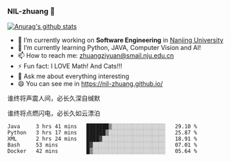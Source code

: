 ### NIL-zhuang 👋

<!--
**NIL-zhuang/NIL-zhuang** is a ✨ _special_ ✨ repository because its `README.md` (this file) appears on your GitHub profile.

Here are some ideas to get you started:

- 🔭 I’m currently working on ...
- 🌱 I’m currently learning ...
- 👯 I’m looking to collaborate on ...
- 🤔 I’m looking for help with ...
- 💬 Ask me about ...
- 📫 How to reach me: ...
- 😄 Pronouns: ...
- ⚡ Fun fact: ...
-->

[![Anurag's github stats](https://github-readme-stats.vercel.app/api?username=NIL-zhuang)](https://github.com/anuraghazra/github-readme-stats)

- 🔭 I’m currently working on **Software Engineering** in [Nanjing University](https://www.nju.edu.cn/)
- 🌱 I’m currently learning Python, JAVA, Computer Vision and AI!
- 📫 How to reach me: zhuangziyuan@smail.nju.edu.cn
- ⚡ Fun fact: I LOVE Math! And Cats!!!
- 💬 Ask me about everything interesting
- 😄 You can see me in https://nil-zhuang.github.io/

谁终将声震人间，必长久深自缄默

谁终将点燃闪电，必长久如云漂泊

<!--START_SECTION:waka-->
```text
Java     3 hrs 41 mins   ███████▒░░░░░░░░░░░░░░░░░   29.10 % 
Python   3 hrs 17 mins   ██████▒░░░░░░░░░░░░░░░░░░   25.87 % 
XML      2 hrs 24 mins   ████▓░░░░░░░░░░░░░░░░░░░░   18.91 % 
Bash     53 mins         █▓░░░░░░░░░░░░░░░░░░░░░░░   07.01 % 
Docker   42 mins         █▒░░░░░░░░░░░░░░░░░░░░░░░   05.64 % 
```
<!--END_SECTION:waka-->
